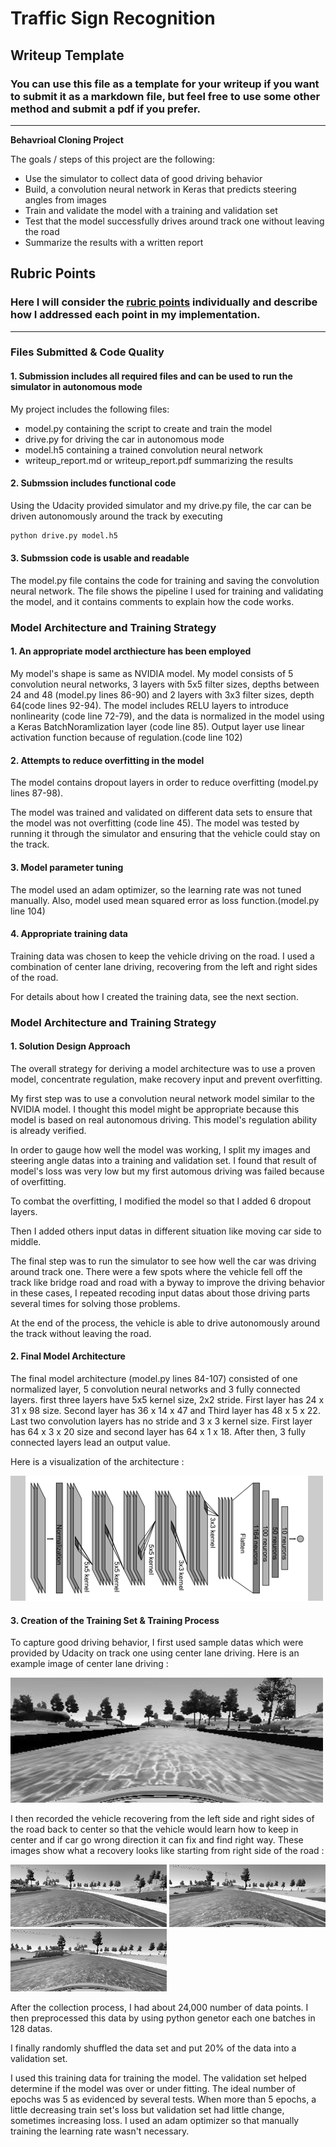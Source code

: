 # **Traffic Sign Recognition** 

## Writeup Template

### You can use this file as a template for your writeup if you want to submit it as a markdown file, but feel free to use some other method and submit a pdf if you prefer.

---

**Behavrioal Cloning Project**

The goals / steps of this project are the following:
* Use the simulator to collect data of good driving behavior
* Build, a convolution neural network in Keras that predicts steering angles from images
* Train and validate the model with a training and validation set
* Test that the model successfully drives around track one without leaving the road
* Summarize the results with a written report


[//]: # (Image References)

[image1]: ./examples/image1.png "Model Visualization"
[image2]: ./examples/gray_image.png "Grayscaling"
[image3]: ./examples/gray_image2.png "Recovery Image"
[image4]: ./examples/gray_image3.png "Recovery Image"
[image5]: ./examples/gray_image4.png "Recovery Image"

## Rubric Points
### Here I will consider the [rubric points](https://review.udacity.com/#!/rubrics/432/view) individually and describe how I addressed each point in my implementation.  

---
### Files Submitted & Code Quality

#### 1. Submission includes all required files and can be used to run the simulator in autonomous mode

My project includes the following files:
* model.py containing the script to create and train the model
* drive.py for driving the car in autonomous mode
* model.h5 containing a trained convolution neural network 
* writeup_report.md or writeup_report.pdf summarizing the results

#### 2. Submssion includes functional code
Using the Udacity provided simulator and my drive.py file, the car can be driven autonomously around the track by executing 
```sh
python drive.py model.h5
```

#### 3. Submssion code is usable and readable

The model.py file contains the code for training and saving the convolution neural network. The file shows the pipeline I used for training and validating the model, and it contains comments to explain how the code works.

### Model Architecture and Training Strategy

#### 1. An appropriate model arcthiecture has been employed

My model's shape is same as NVIDIA model.
My model consists of 5 convolution neural networks, 3 layers with 5x5 filter sizes, depths between 24 and 48 (model.py lines 86-90) and 2 layers with 3x3 filter sizes, depth 64(code lines 92-94).
The model includes RELU layers to introduce nonlinearity (code line 72-79), and the data is normalized in the model using a Keras BatchNoramlization layer (code line 85). Output layer use linear activation function because of regulation.(code line 102)

#### 2. Attempts to reduce overfitting in the model

The model contains dropout layers in order to reduce overfitting (model.py lines 87-98). 

The model was trained and validated on different data sets to ensure that the model was not overfitting (code line 45). The model was tested by running it through the simulator and ensuring that the vehicle could stay on the track.

#### 3. Model parameter tuning

The model used an adam optimizer, so the learning rate was not tuned manually. Also, model used mean squared error as loss function.(model.py line 104)

#### 4. Appropriate training data

Training data was chosen to keep the vehicle driving on the road. I used a combination of center lane driving, recovering from the left and right sides of the road.

For details about how I created the training data, see the next section. 

### Model Architecture and Training Strategy

#### 1. Solution Design Approach

The overall strategy for deriving a model architecture was to use a proven model, concentrate regulation, make recovery input and prevent overfitting.

My first step was to use a convolution neural network model similar to the NVIDIA model. I thought this model might be appropriate because this model is based on real autonomous driving. This model's regulation ability is already verified.

In order to gauge how well the model was working, I split my images and steering angle datas into a training and validation set. I found that result of model's loss was very low but my first automous driving was failed because of overfitting.

To combat the overfitting, I modified the model so that I added 6 dropout layers.

Then I added others input datas in different situation like moving car side to middle.

The final step was to run the simulator to see how well the car was driving around track one. There were a few spots where the vehicle fell off the track like bridge road and road with a byway to improve the driving behavior in these cases, I repeated recoding input datas about those driving parts several times for solving those problems.

At the end of the process, the vehicle is able to drive autonomously around the track without leaving the road.

#### 2. Final Model Architecture

The final model architecture (model.py lines 84-107) consisted of one normalized layer, 5 convolution neural networks and 3 fully connected layers. first three layers have 5x5 kernel size, 2x2 stride. First layer has 24 x 31 x 98 size. Second layer has 36 x 14 x 47 and Third layer has 48 x 5 x 22. Last two convolution layers has no stride and 3 x 3 kernel size. First layer has 64 x 3 x 20 size and second layer has 64 x 1 x 18. After then, 3 fully connected layers lead an output value.

Here is a visualization of the architecture :

![alt text][image1]

#### 3. Creation of the Training Set & Training Process

To capture good driving behavior, I first used sample datas which were provided by Udacity on track one using center lane driving. Here is an example image of center lane driving :

![alt text][image2]

I then recorded the vehicle recovering from the left side and right sides of the road back to center so that the vehicle would learn how to keep in center and if car go wrong direction it can fix and find right way. These images show what a recovery looks like starting from right side of the road :

![alt text][image3]
![alt text][image4]
![alt text][image5]

After the collection process, I had about 24,000 number of data points. I then preprocessed this data by using python genetor each one batches in 128 datas.


I finally randomly shuffled the data set and put 20% of the data into a validation set. 

I used this training data for training the model. The validation set helped determine if the model was over or under fitting. The ideal number of epochs was 5 as evidenced by several tests. When more than 5 epochs, a little decreasing train set's loss but validation set had little change, sometimes increasing loss. I used an adam optimizer so that manually training the learning rate wasn't necessary.
